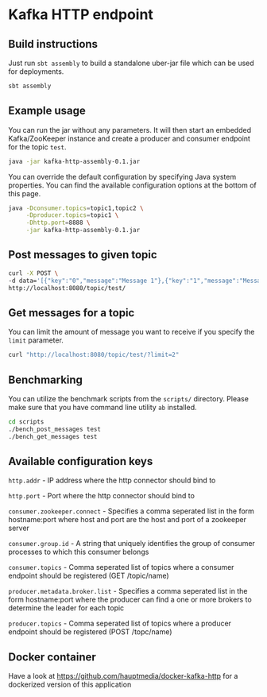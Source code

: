# Kafka HTTP endpoint

## Build instructions

Just run `sbt assembly` to build a standalone uber-jar file which can be used for deployments. 

```bash
sbt assembly
```


## Example usage

You can run the jar without any parameters. It will then start an embedded Kafka/ZooKeeper instance and create
a producer and consumer endpoint for the topic `test`. 

```bash
java -jar kafka-http-assembly-0.1.jar
```

You can override the default configuration by specifying Java system properties. You can find the available
configuration options at the bottom of this page.

```bash
java -Dconsumer.topics=topic1,topic2 \
     -Dproducer.topics=topic1 \
     -Dhttp.port=8888 \
     -jar kafka-http-assembly-0.1.jar
```

## Post messages to given topic

```bash
curl -X POST \
-d data='[{"key":"0","message":"Message 1"},{"key":"1","message":"Message 2"}]' \
http://localhost:8080/topic/test/
```

## Get messages for a topic

You can limit the amount of message you want to receive if you specify the `limit` parameter. 
 
```bash
curl "http://localhost:8080/topic/test/?limit=2"
```

## Benchmarking

You can utilize the benchmark scripts from the `scripts/` directory. Please make sure
that you have command line utility `ab` installed.
 
```bash
cd scripts
./bench_post_messages test
./bench_get_messages test
```


## Available configuration keys

`http.addr`                     - IP address where the http connector should bind to

`http.port`                     - Port where the http connector should bind to


`consumer.zookeeper.connect`    - Specifies a comma seperated list in the form hostname:port where host and port are the host and port of a zookeeper server

`consumer.group.id`             - A string that uniquely identifies the group of consumer processes to which this consumer belongs

`consumer.topics`               - Comma seperated list of topics where a consumer endpoint should be registered (GET /topic/name)


`producer.metadata.broker.list` - Specifies a comma seperated list in the form hostname:port where the producer can find a one or more brokers to determine the leader for each topic

`producer.topics`               - Comma seperated list of topics where a producer endpoint should be registered (POST /topc/name)

## Docker container

Have a look at https://github.com/hauptmedia/docker-kafka-http for a dockerized version of this application